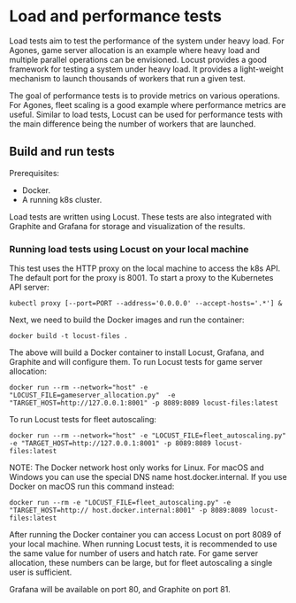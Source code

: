 # Load and performance tests

Load tests aim to test the performance of the system under heavy load. For Agones, game server allocation is an example where heavy load and multiple parallel operations can be envisioned. Locust provides a good framework for testing a system under heavy load. It provides a light-weight mechanism to launch thousands of workers that run a given test.

The goal of performance tests is to provide metrics on various operations. For
Agones, fleet scaling is a good example where performance metrics are useful.
Similar to load tests, Locust can be used for performance tests with the main
difference being the number of workers that are launched.

## Build and run tests

Prerequisites:
- Docker.
- A running k8s cluster.

Load tests are written using Locust. These tests are also integrated with Graphite and Grafana
for storage and visualization of the results. 

### Running load tests using Locust on your local machine

This test uses the HTTP proxy on the local machine to access the k8s API. The default port for the proxy is 8001. To start a proxy to the Kubernetes API
server:

```
kubectl proxy [--port=PORT --address='0.0.0.0' --accept-hosts='.*'] &
```

Next, we need to build the Docker images and run the container:

```
docker build -t locust-files .
```

The above will build a Docker container to install Locust, Grafana, and Graphite and will configure
them. To run Locust tests for game server allocation:

```
docker run --rm --network="host" -e "LOCUST_FILE=gameserver_allocation.py"  -e "TARGET_HOST=http://127.0.0.1:8001" -p 8089:8089 locust-files:latest
```

To run Locust tests for fleet autoscaling:

```
docker run --rm --network="host" -e "LOCUST_FILE=fleet_autoscaling.py" -e "TARGET_HOST=http://127.0.0.1:8001" -p 8089:8089 locust-files:latest
```

NOTE: The Docker network host only works for Linux. For macOS and Windows you can use the special DNS name host.docker.internal. If you use Docker on macOS run this command instead:
```
docker run --rm -e "LOCUST_FILE=fleet_autoscaling.py" -e "TARGET_HOST=http:// host.docker.internal:8001" -p 8089:8089 locust-files:latest
```

After running the Docker container you can access Locust on port 8089 of your local machine. When running Locust tests, it is recommended to use the same value for number of users and hatch rate. For game server allocation, these numbers can be large, but for fleet autoscaling a single user is sufficient.

Grafana will be available on port 80, and Graphite on port 81.
